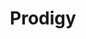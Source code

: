 ---
layout: default
description: Prodigy is a scriptable annotation tool used for creating new machine
  learning datasets.
last_edit: Wed, 28 Jun 2023 18:34:55 GMT
location: https://prodi.gy/
shortname: prodigy
tags:
- annotation
title: Prodigy
uuid: 0a68e139-4068-4b2f-a262-ce7124c6cf73
---